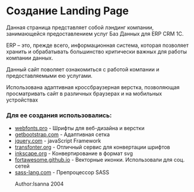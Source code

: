 # Создание Landing Page
Данная страница представляет собой лэндинг компании, занимающейся предоставлением услуг Баз Данных для ERP CRM 1C.
<p>ERP – это, прежде всего, информационная система, которая позволяет хранить и обрабатывать большинство критически важных для работы компании данных.</p>
<p>Данный сайт поволяет ознакомиться с работой компании и предоставляемыми ею услугами.</p>
<p>Использована адаптивная кроссбраузерная верстка, позволяющая просматривать сайт в различных браузерах и на мобильных устройствах </p>
<h3>Для ее создания использовались:</h3>
<ul>
	<li><a href="https://webfonts.pro/" target="_blank">webfonts.pro</a> - Шрифты для веб-дизайна и верстки</li>
	<li><a href="http://getbootstrap.com" target="_blank">getbootstrap.com</a> - Адаптивная сетка</li>
	<li><a href="http://jquery.com" target="_blank">jquery.com</a> - javaScript Framework</li>
	<li><a href="https://transfonter.org/" target="_blank">transfonter.org</a> - Отличный сервис для конвертации шрифтов</li>
	<li><a href="https://convertio.co/ru/png-svg/" target="_blank">inkscape.org</a> - Конвертирование в формат svg</li>
	<li><a href="http://fortawesome.github.io/Font-Awesome" target="_blank">fortawesome.github.io</a> - Векторные иконки. Использовали для соц. сетей</li>
	<li><a href="http://sass-lang.com" target="_blank">sass-lang.com</a> - Препроцессор SASS</li>

Author:Isanna 2004

